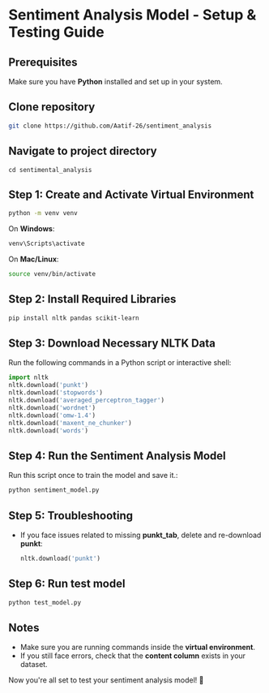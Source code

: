 # Sentiment Analysis Model - Setup & Testing Guide

## Prerequisites
Make sure you have **Python** installed and set up in your system.
## Clone repository
```bash
git clone https://github.com/Aatif-26/sentiment_analysis
```

## Navigate to project directory
```
cd sentimental_analysis
```

## Step 1: Create and Activate Virtual Environment
```bash
python -m venv venv
```
On **Windows**:
```bash
venv\Scripts\activate
```
On **Mac/Linux**:
```bash
source venv/bin/activate
```

## Step 2: Install Required Libraries
```bash
pip install nltk pandas scikit-learn
```

## Step 3: Download Necessary NLTK Data
Run the following commands in a Python script or interactive shell:
```python
import nltk
nltk.download('punkt')
nltk.download('stopwords')
nltk.download('averaged_perceptron_tagger')
nltk.download('wordnet')
nltk.download('omw-1.4')
nltk.download('maxent_ne_chunker')
nltk.download('words')
```



## Step 4: Run the Sentiment Analysis Model
Run this script once to train the model and save it.:
```bash
python sentiment_model.py
```

## Step 5: Troubleshooting
- If you face issues related to missing **punkt_tab**, delete and re-download **punkt**:
  ```python
  nltk.download('punkt')
  ```
## Step 6: Run test model
  ```bash
  python test_model.py
  ```


## Notes
- Make sure you are running commands inside the **virtual environment**.
- If you still face errors, check that the **content column** exists in your dataset.

Now you're all set to test your sentiment analysis model! 🚀

